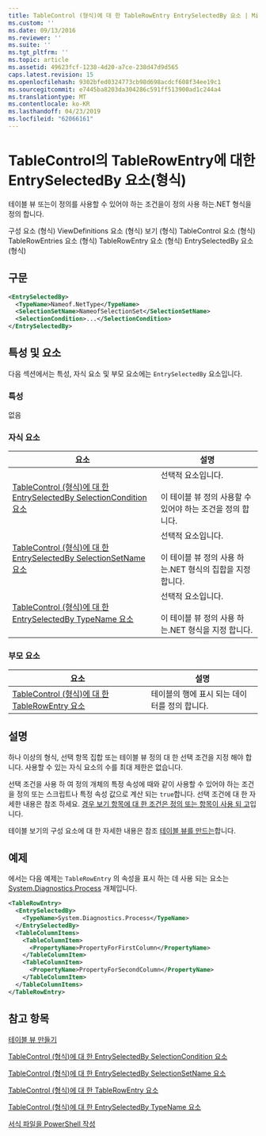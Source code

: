```yaml
---
title: TableControl (형식)에 대 한 TableRowEntry EntrySelectedBy 요소 | Microsoft Docs
ms.custom: ''
ms.date: 09/13/2016
ms.reviewer: ''
ms.suite: ''
ms.tgt_pltfrm: ''
ms.topic: article
ms.assetid: 49623fcf-1238-4d20-a7ce-238d47d9d565
caps.latest.revision: 15
ms.openlocfilehash: 9302bfed0324773cb98d698acdcf608f34ee19c1
ms.sourcegitcommit: e7445ba8203da304286c591ff513900ad1c244a4
ms.translationtype: MT
ms.contentlocale: ko-KR
ms.lasthandoff: 04/23/2019
ms.locfileid: "62066161"
---
```

# <a name="entryselectedby-element-for-tablerowentry--for-tablecontrol-format"></a>TableControl의 TableRowEntry에 대한 EntrySelectedBy 요소(형식)

테이블 뷰 또는이 정의를 사용할 수 있어야 하는 조건을이 정의 사용 하는.NET 형식을 정의 합니다.

구성 요소 (형식) ViewDefinitions 요소 (형식) 보기 (형식) TableControl 요소 (형식) TableRowEntries 요소 (형식) TableRowEntry 요소 (형식) EntrySelectedBy 요소 (형식)

## <a name="syntax"></a>구문

```xml
<EntrySelectedBy>
  <TypeName>Nameof.NetType</TypeName>
  <SelectionSetName>NameofSelectionSet</SelectionSetName>
  <SelectionCondition>...</SelectionCondition>
</EntrySelectedBy>
```

## <a name="attributes-and-elements"></a>특성 및 요소

다음 섹션에서는 특성, 자식 요소 및 부모 요소에는 `EntrySelectedBy` 요소입니다.

### <a name="attributes"></a>특성

없음

### <a name="child-elements"></a>자식 요소

|요소|설명|
|-------------|-----------------|
|[TableControl (형식)에 대 한 EntrySelectedBy SelectionCondition 요소](./selectioncondition-element-for-entryselectedby-for-tablecontrol-format.md)|선택적 요소입니다.<br /><br /> 이 테이블 뷰 정의 사용할 수 있어야 하는 조건을 정의 합니다.|
|[TableControl (형식)에 대 한 EntrySelectedBy SelectionSetName 요소](./selectionsetname-element-for-entryselectedby-for-tablecontrol-format.md)|선택적 요소입니다.<br /><br /> 이 테이블 뷰 정의 사용 하는.NET 형식의 집합을 지정 합니다.|
|[TableControl (형식)에 대 한 EntrySelectedBy TypeName 요소](./typename-element-for-entryselectedby-for-tablecontrol-format.md)|선택적 요소입니다.<br /><br /> 이 테이블 뷰 정의 사용 하는.NET 형식을 지정 합니다.|

### <a name="parent-elements"></a>부모 요소

|요소|설명|
|-------------|-----------------|
|[TableControl (형식)에 대 한 TableRowEntry 요소](./tablerowentry-element-for-tablerowentries-for-tablecontrol-format.md)|테이블의 행에 표시 되는 데이터를 정의 합니다.|

## <a name="remarks"></a>설명

하나 이상의 형식, 선택 항목 집합 또는 테이블 뷰 정의 대 한 선택 조건을 지정 해야 합니다. 사용할 수 있는 자식 요소의 수를 최대 제한은 없습니다.

선택 조건을 사용 하 여 정의 개체의 특정 속성에 때와 같이 사용할 수 있어야 하는 조건을 정의 또는 스크립트나 특정 속성 값으로 계산 되는 `true`합니다. 선택 조건에 대 한 자세한 내용은 참조 하세요. [경우 보기 항목에 대 한 조건은 정의 또는 항목이 사용 되 고](./defining-conditions-for-displaying-data.md)입니다.

테이블 보기의 구성 요소에 대 한 자세한 내용은 참조 [테이블 뷰를 만드는](./creating-a-table-view.md)합니다.

## <a name="example"></a>예제

에서는 다음 예제는 `TableRowEntry` 의 속성을 표시 하는 데 사용 되는 요소는 [System.Diagnostics.Process](/dotnet/api/System.Diagnostics.Process) 개체입니다.

```xml
<TableRowEntry>
  <EntrySelectedBy>
    <TypeName>System.Diagnostics.Process</TypeName>
  </EntrySelectedBy>
  <TableColumnItems>
    <TableColumnItem>
      <PropertyName>PropertyForFirstColumn</PropertyName>
    </TableColumnItem>
    <TableColumnItem>
      <PropertyName>PropertyForSecondColumn</PropertyName>
    </TableColumnItem>
  </TableColumnItems>
</TableRowEntry>
```

## <a name="see-also"></a>참고 항목

[테이블 뷰 만들기](./creating-a-table-view.md)

[TableControl (형식)에 대 한 EntrySelectedBy SelectionCondition 요소](./selectioncondition-element-for-entryselectedby-for-tablecontrol-format.md)

[TableControl (형식)에 대 한 EntrySelectedBy SelectionSetName 요소](./selectionsetname-element-for-entryselectedby-for-tablecontrol-format.md)

[TableControl (형식)에 대 한 TableRowEntry 요소](./tablerowentry-element-for-tablerowentries-for-tablecontrol-format.md)

[TableControl (형식)에 대 한 EntrySelectedBy TypeName 요소](./typename-element-for-entryselectedby-for-tablecontrol-format.md)

[서식 파일을 PowerShell 작성](./writing-a-powershell-formatting-file.md)
